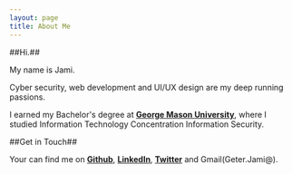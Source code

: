 ```yaml
---
layout: page
title: About Me
---
```


##Hi.##

My name is Jami.

Cyber security, web development and UI/UX design are my  deep running passions. 

I earned my Bachelor's degree at **[George Mason University](https://www.gmu.edu/)**, where I studied Information Technology Concentration Information Security. 


##Get in Touch##

Your can find me on **[Github](https://github.com/TheJcode)**, **[LinkedIn](https://www.linkedin.com/in/JamiGeter)**, **[Twitter](https://twitter.com/Jcode_)** and Gmail(Geter.Jami@).
